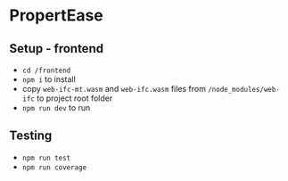 # PropertEase

## Setup - frontend
- `cd /frontend`
- `npm i` to install
- copy `web-ifc-mt.wasm` and `web-ifc.wasm` files from `/node_modules/web-ifc` to project root folder 
- `npm run dev` to run

## Testing
- `npm run test`
- `npm run coverage`